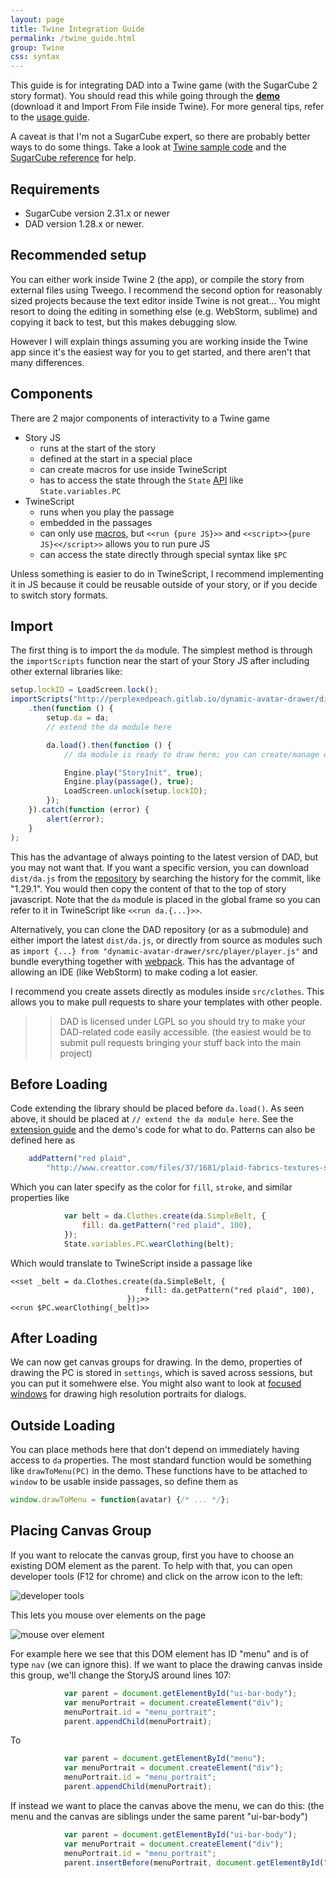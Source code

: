 ```yaml
---
layout: page
title: Twine Integration Guide
permalink: /twine_guide.html
group: Twine
css: syntax
---
```


This guide is for integrating DAD into a Twine game (with the SugarCube 2
story format). You should read this while going through the [**demo**](dist/twine_demo.html)
(download it and Import From File inside Twine).
For more general tips, refer to the [usage guide](usage.1.0.html).

A caveat is that I'm not a SugarCube expert, so there are probably better ways to do some things.
Take a look at [Twine sample code](https://qjzhvmqlzvoo5lqnrvuhmg-on.drv.tw/UInv/Sample_Code.html#Main%20Menu)
and the [SugarCube reference](https://www.motoslave.net/sugarcube/2/docs/) for help.

## Requirements
- SugarCube version 2.31.x or newer 
- DAD version 1.28.x or newer.

## Recommended setup

You can either work inside Twine 2 (the app), or compile the story from external files using
Tweego. I recommend the second option for reasonably sized projects
because the text editor inside Twine is not great...
You might resort to doing the editing in something else (e.g. WebStorm, sublime) and copying
it back to test, but this makes debugging slow. 

However I will explain things assuming you are working inside the Twine app since it's the
easiest way for you to get started, and there aren't that many differences.

## Components

There are 2 major components of interactivity to a Twine game
- Story JS
    - runs at the start of the story
    - defined at the start in a special place
    - can create macros for use inside TwineScript
    - has to access the state through the `State` [API](https://www.motoslave.net/sugarcube/2/docs/#state-api) 
    like `State.variables.PC`
- TwineScript
    - runs when you play the passage
    - embedded in the passages
    - can only use [macros](https://www.motoslave.net/sugarcube/2/docs/#macros), but `<<run {pure JS}>>`
    and `<<script>>{pure JS}<</script>>` allows you to run pure JS
    - can access the state directly through special syntax like `$PC`
    
Unless something is easier to do in TwineScript, I recommend implementing it in JS
because it could be reusable outside of your story, or if you decide to switch story formats.
    
## Import

The first thing is to import the `da` module. 
The simplest method is through the `importScripts` function near 
the start of your Story JS after including other external libraries like:

```javascript
setup.lockID = LoadScreen.lock();
importScripts("http://perplexedpeach.gitlab.io/dynamic-avatar-drawer/dist/da.js")
    .then(function () {
        setup.da = da;
        // extend the da module here

        da.load().then(function () {
            // da module is ready to draw here; you can create/manage drawing canvases here

            Engine.play("StoryInit", true);
            Engine.play(passage(), true);
            LoadScreen.unlock(setup.lockID);
        });
    }).catch(function (error) {
        alert(error);
    }
);
```

This has the advantage of always pointing to the latest version of DAD, but you may not want that.
If you want a specific version, you can download `dist/da.js` from the 
[repository](https://gitlab.com/PerplexedPeach/dynamic-avatar-drawer) by searching 
the history for the commit, like "1.29.1". 
You would then copy the content of that to the top of story javascript.
Note that the `da` module is placed in the global frame so you can refer to it in TwineScript like
`<<run da.{...}>>`.

Alternatively, you can clone the DAD repository (or as a submodule) and either import the latest
`dist/da.js`, or directly from source as modules such as
`import {...} from "dynamic-avatar-drawer/src/player/player.js"`
and bundle everything together with [webpack](https://webpack.js.org/).
This has the advantage of allowing an IDE (like WebStorm) to make coding a lot easier.

I recommend you create assets directly as modules inside `src/clothes`. This allows you
to make pull requests to share your templates with other people.

>> DAD is licensed under LGPL so you should try to make your DAD-related code easily accessible.
(the easiest would be to submit pull requests bringing your stuff back into the main project)

## Before Loading

Code extending the library should be placed before `da.load()`. As seen above, it should be
placed at `// extend the da module here`. See the [extension guide](extension.html) and
the demo's code for what to do. Patterns can also be defined here as

```javascript
    addPattern("red plaid",
        "http://www.creattor.com/files/37/1681/plaid-fabrics-textures-screenshots-1.jpg");
```

Which you can later specify as the color for `fill`, `stroke`, and similar properties like
```javascript
            var belt = da.Clothes.create(da.SimpleBelt, {
                fill: da.getPattern("red plaid", 100),
            });
            State.variables.PC.wearClothing(belt);
``` 

Which would translate to TwineScript inside a passage like
```
<<set _belt = da.Clothes.create(da.SimpleBelt, {
                              fill: da.getPattern("red plaid", 100),
                          });>>
<<run $PC.wearClothing(_belt)>>
```

## After Loading

We can now get canvas groups for drawing. In the demo, properties of drawing the PC is stored
in `settings`, which is saved across sessions, but you can put it somehwere else.
You might also want to look at [focused windows](usage.1.0.html#player#drawfocus) for drawing
high resolution portraits for dialogs.

## Outside Loading

You can place methods here that don't depend on immediately having access to `da` properties.
The most standard function would be something like `drawToMenu(PC)` in the demo. These functions
have to be attached to `window` to be usable inside passages, so define them as
```javascript
window.drawToMenu = function(avatar) {/* ... */};
```

## Placing Canvas Group

If you want to relocate the canvas group, first you have to choose an existing DOM element as the parent.
To help with that, you can open developer tools (F12 for chrome) and click on the arrow icon to the left:

![developer tools](https://i.imgur.com/DeXVxez.png)

This lets you mouse over elements on the page

![mouse over element](https://i.imgur.com/2GEGhiM.png)

For example here we see that this DOM element has ID "menu" and is of type `nav` (we can ignore this).
If we want to place the drawing canvas inside this group, we'll change the StoryJS around lines 107:

```javascript
            var parent = document.getElementById("ui-bar-body");
            var menuPortrait = document.createElement("div");
            menuPortrait.id = "menu_portrait";
            parent.appendChild(menuPortrait);
```

To

```javascript
            var parent = document.getElementById("menu");
            var menuPortrait = document.createElement("div");
            menuPortrait.id = "menu_portrait";
            parent.appendChild(menuPortrait);
```

If instead we want to place the canvas above the menu, we can do this: 
(the menu and the canvas are siblings under the same parent "ui-bar-body")
```javascript
            var parent = document.getElementById("ui-bar-body");
            var menuPortrait = document.createElement("div");
            menuPortrait.id = "menu_portrait";
            parent.insertBefore(menuPortrait, document.getElementById("menu"));
```
